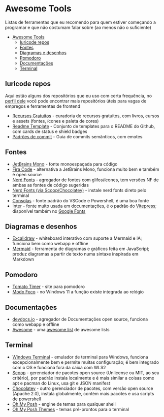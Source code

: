 # Awesome Tools

Listas de ferramentas que eu recomendo para quem estiver começando a programar e que não costumam falar sobre (ao menos não o suficiente)

- [Awesome Tools](#awesome-tools)
  - [Iuricode repos](#iuricode-repos)
  - [Fontes](#fontes)
  - [Diagramas e desenhos](#diagramas-e-desenhos)
  - [Pomodoro](#pomodoro)
  - [Documentações](#documentações)
  - [Terminal](#terminal)

## Iuricode repos

Aqui estão alguns dos repositórios que eu uso com certa frequência, no [perfil dele](https://github.com/iuricode?tab=repositories) você pode encontrar mais repositórios úteis para vagas de empregos e ferramentas de frontend

- [Recursos Gratuitos](https://github.com/iuricode/recursos-gratuitos) - curadoria de recursos gratuitos, com livros, cursos e assets (fontes, ícones e paleta de cores)
- [Readme Template](https://github.com/iuricode/readme-template) - Conjunto de templates para o README do Github, com cards de status e shield badges
- [Padrões de commit](https://github.com/iuricode/padroes-de-commits) - Guia de commits semânticos, com emotes

## Fontes

- [JetBrains Mono](https://www.jetbrains.com/pt-br/lp/mono/) - fonte monoespaçada para código
- [Fira Code](https://github.com/tonsky/FiraCode) - alternativa a JetBrains Mono, funciona muito bem e também é open source
- [Nerd Fonts](https://www.nerdfonts.com/) - agregador de fontes com glifos/ícones, tem versões NF de ambas as fontes de código sugeridas
- [Nerd Fonts (via Scoop/Chocolatey)](https://github.com/ryanoasis/nerd-fonts#option-7-unofficial-chocolatey-or-scoop-repositories) - instale nerd fonts direto pelo terminal
- [Consolas](https://learn.microsoft.com/en-us/typography/font-list/consolas) - fonte padrão do VSCode e Powershell, é uma boa fonte
- [Inter](https://rsms.me/inter/) - fonte muito usada em documentações, é o padrão do [Vitepress](https://vitepress.dev/); disponível também no [Google Fonts](https://fonts.google.com/specimen/Inter)

## Diagramas e desenhos

- [Excalidraw](https://excalidraw.com/) - whiteboard interativo com suporte a Mermaid e IA; funciona bem como webapp e offline
- [Mermaid](https://mermaid.js.org/) - ferramenta de diagramas e gráficos feita em JavaScript; produz diagramas a partir de texto numa sintaxe inspirada em Markdown

## Pomodoro

- [Tomato Timer](https://www.toptal.com/project-managers/tomato-timer) - site para pomodoro
- [Modo Foco](https://support.microsoft.com/pt-br/windows/como-usar-o-foco-no-windows-11-cbcc9ddb-8164-43fa-8919-b9a2af072382) - no Windows 11 a função existe integrada ao relógio

## Documentações

- [devdocs.io](https://devdocs.io/) - agregador de Documentações open source, funciona como webapp e offline
- [Awesome](https://github.com/sindresorhus/awesome) - uma [awesome list](https://github.com/topics/awesome-list) de awesome lists

## Terminal

- [Windows Terminal](https://github.com/microsoft/terminal) - emulador de terminal para Windows, funciona excepcionalmente bem e permite muitas configuração; é bem integrado com o OS e funciona fora da caixa com WLS2
- [Scoop](https://scoop.sh/) - gerenciador de pacotes open source (Unlicense ou MIT, ao seu critério), por padrão instala localmente e é mais similar a coisas como apt e pacman do Linux, usa git e JSON manifest
- [Chocolatey](https://chocolatey.org/) - outro gerenciador de pacotes, com versão open source (Apache 2.0), instala globalmente, contém mais pacotes e usa scripts de powershell
- [Oh My Posh](https://ohmyposh.dev/) - engine de temas para qualquer shell
- [Oh My Posh Themes](https://ohmyposh.dev/docs/themes/) - temas pré-prontos para o terminal
